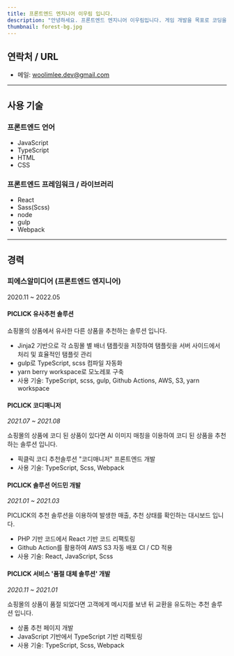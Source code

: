 ```yaml
---
title: 프론트엔드 엔지니어 이우림 입니다.
description: "안녕하세요. 프론트엔드 엔지니어 이우림입니다. 게임 개발을 목표로 코딩을 시작 했지만 웹 개발에 흥미를 느껴 프론트엔드 엔지니어가 되었습니다. 배움에는 한계가 없다고 생각합니다. 배운 것을 기반으로 블로그나 커뮤니티에 지식을 나누는 것을 좋아하며 꾸준히 성장하기 위해 노력하고 있습니다."
thumbnail: forest-bg.jpg
---
```


## 연락처 / URL

- 메일: [woolimlee.dev@gmail.com](mailto:woolimlee.dev@gmail.com)

---

## 사용 기술

### 프론트엔드 언어

- JavaScript
- TypeScript
- HTML
- CSS

### 프론트엔드 프레임워크 / 라이브러리

- React
- Sass(Scss)
- node
- gulp
- Webpack

---

## 경력

### 피에스알미디어 (프론트엔드 엔지니어)

2020.11 ~ 2022.05

#### PICLICK 유사추천 솔루션

쇼핑몰의 상품에서 유사한 다른 상품을 추천하는 솔루션 입니다.

- Jinja2 기반으로 각 쇼핑몰 별 배너 탬플릿을 저장하여 탬플릿을 서버 사이드에서 처리 및 효율적인 탬플릿 관리
- gulp로 TypeScript, scss 컴파일 자동화
- yarn berry workspace로 모노레포 구축
- 사용 기술: TypeScript, scss, gulp, Github Actions, AWS, S3, yarn workspace

#### PICLICK 코디매니저

_2021.07 ~ 2021.08_

쇼핑몰의 상품에 코디 된 상품이 있다면 AI 이미지 매칭을 이용하여 코디 된 상품을 추천하는 솔루션 입니다.

- 픽클릭 코디 추천솔루션 "코디매니저" 프론트엔드 개발
- 사용 기술: TypeScript, Scss, Webpack

#### PICLICK 솔루션 어드민 개발

_2021.01 ~ 2021.03_

PICLICK의 추천 솔루션을 이용하여 발생한 매출, 추천 상태를 확인하는 대시보드 입니다.

- PHP 기반 코드에서 React 기반 코드 리팩토링
- Github Action를 활용하여 AWS S3 자동 배포 CI / CD 적용
- 사용 기술: React, JavaScript, Scss

#### PICLICK 서비스 '품절 대체 솔루션' 개발

_2020.11 ~ 2021.01_

쇼핑몰의 상품이 품절 되었다면 고객에게 메시지를 보낸 뒤 교환을 유도하는 추천 솔루션 입니다.

- 상품 추천 페이지 개발
- JavaScript 기반에서 TypeScript 기반 리팩토링
- 사용 기술: TypeScript, Scss, Webpack
